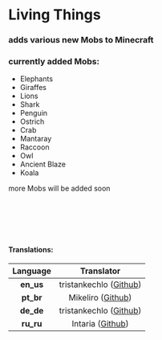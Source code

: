 # Living Things

### adds various new Mobs to Minecraft

### currently added Mobs:

  - Elephants
  - Giraffes
  - Lions
  - Shark
  - Penguin
  - Ostrich
  - Crab
  - Mantaray
  - Raccoon
  - Owl
  - Ancient Blaze
  - Koala


more Mobs will be added soon
<br/>
<br/>
<br/>
<br/>
<br/>
<br/>
#### Translations:
| Language | Translator |
|:--------:|:----------:|
| **en_us** | tristankechlo ([Github](https://github.com/tristankechlo)) |
| **pt_br** | Mikeliro ([Github](https://github.com/Mikeliro)) | 
| **de_de** | tristankechlo ([Github](https://github.com/tristankechlo)) |
| **ru_ru** | Intaria ([Github](https://github.com/Intaria)) |
